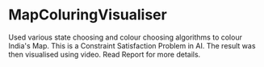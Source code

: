 # MapColuringVisualiser
Used various state choosing and colour choosing algorithms to colour India's Map. This is a Constraint Satisfaction Problem in AI. The result was then visualised using video.
Read Report for more details.
